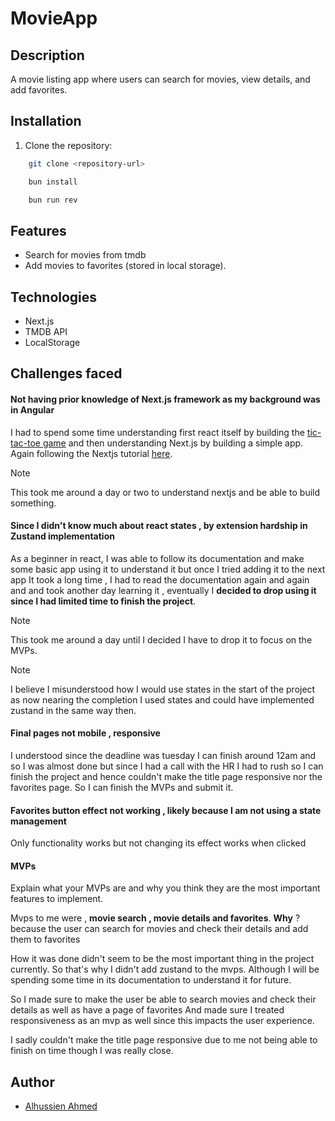 # MovieApp

## Description
A movie listing app where users can search for movies, view details, and add favorites.

## Installation
1. Clone the repository:

```bash
    git clone <repository-url>

    bun install

    bun run rev
```

## Features
- Search for movies from tmdb
- Add movies to favorites (stored in local storage).

## Technologies 
- Next.js
- TMDB API
- LocalStorage

## Challenges faced
#### Not having prior knowledge of Next.js framework as my background was in Angular 
I had to spend some time understanding first react itself by building the
[tic-tac-toe game](https://reactjs.org/tutorial/tutorial.html) and 
then understanding Next.js by building a simple app. Again following 
the Nextjs tutorial [here](https://nextjs.org/learn/dashboard-app).

> [!NOTE]  
> This took me around a day or two to understand nextjs and be able to 
build something.

#### Since I didn't know much about react states , by extension hardship in Zustand implementation
As a beginner in react, I was able to follow its documentation and make some
basic app using it to understand it but once I tried adding it to the next app
It took a long time , I had to read the documentation again and again and
and took another day learning it , eventually I **decided to drop using it
since I had limited time to finish the project**.

> [!NOTE]  
> This took me around a day until I decided I have to drop it to focus on the
MVPs.

> [!NOTE]  
> I believe I misunderstood how I would use states in the start of the project
as now nearing the completion I used states and could have implemented zustand
in the same way then.

#### Final pages not mobile , responsive
I understood since the deadline was tuesday I can finish around 12am 
and so I was almost done but since I had a call with the HR I had to rush
so I can finish the project and hence couldn't make the title page responsive
nor the favorites page.
So I can finish the MVPs and submit it.

#### Favorites button effect not working , likely because I am not using a state management
Only functionality works but not changing its effect works when clicked

#### MVPs
Explain what your MVPs are and why you think they are the most important features to implement.

Mvps to me were , **movie search , movie details and favorites**.
**Why** ? because the user can search for movies and check their details and add them to favorites

How it was done didn't seem to be the most important thing in the project currently.
So that's why I didn't add zustand to the mvps. Although I will be spending some time
in its documentation to understand it for future.

So I made sure to make the user be able to search movies and check their details 
as well as have a page of favorites
And made sure I treated responsiveness as an mvp as well since this 
impacts the user experience.

I sadly couldn't make the title page responsive due to me not being able 
to finish on time though I was really close.

## Author 
- [Alhussien Ahmed](https://github.com/donRehan)
